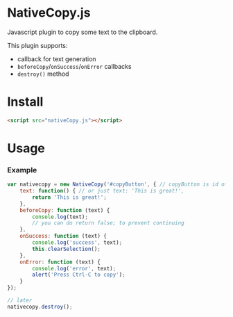 NativeCopy.js
=============

Javascript plugin to copy some text to the clipboard.

This plugin supports:
- callback for text generation
- `beforeCopy`/`onSuccess`/`onError` callbacks
- `destroy()` method

# Install

```html
<script src="nativeCopy.js"></script>
```

# Usage

### Example

```javascript
var nativecopy = new NativeCopy('#copyButton', { // copyButton is id of button element, could be any selector for example '.cpBtn'
    text: function() { // or just text: 'This is great!',
        return 'This is great!';
    },
    beforeCopy: function (text) {
        console.log(text);
        // you can do return false; to prevent continuing
    },
    onSuccess: function (text) {
        console.log('success', text);
        this.clearSelection();
    },
    onError: function (text) {
        console.log('error', text);
        alert('Press Ctrl-C to copy');
    }
});

// later
nativecopy.destroy();
```
